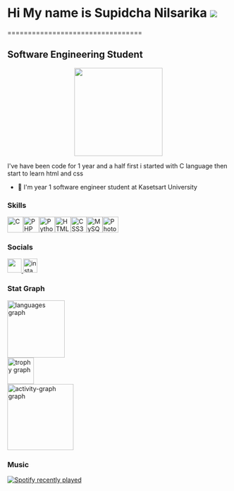 Hi My name is Supidcha Nilsarika ![](https://user-images.githubusercontent.com/18350557/176309783-0785949b-9127-417c-8b55-ab5a4333674e.gif)
=========================================================================================================
=================================

Software Engineering Student
----------------------------

<div align="center">
  <img height="200" src="https://avatars.githubusercontent.com/u/146909289?s=400&u=da79a42aca169d24b67b16fca37c6ffed792ed18&v=4"  />
</div>

I've have been code for 1 year and a half first i started with C language then start to learn html and css

* 🧠  I'm year 1 software engineer student at Kasetsart University
###
### Skills

<p align="left">
<a href="https://docs.microsoft.com/en-us/cpp/?view=msvc-170" target="_blank" rel="noreferrer"><img src="https://raw.githubusercontent.com/danielcranney/readme-generator/main/public/icons/skills/c-colored.svg" width="36" height="36" alt="C" /></a><a href="https://www.php.net/" target="_blank" rel="noreferrer"><img src="https://raw.githubusercontent.com/danielcranney/readme-generator/main/public/icons/skills/php-colored.svg" width="36" height="36" alt="PHP" /></a><a href="https://www.python.org/" target="_blank" rel="noreferrer"><img src="https://raw.githubusercontent.com/danielcranney/readme-generator/main/public/icons/skills/python-colored.svg" width="36" height="36" alt="Python" /></a><a href="https://developer.mozilla.org/en-US/docs/Glossary/HTML5" target="_blank" rel="noreferrer"><img src="https://raw.githubusercontent.com/danielcranney/readme-generator/main/public/icons/skills/html5-colored.svg" width="36" height="36" alt="HTML5" /></a><a href="https://www.w3.org/TR/CSS/#css" target="_blank" rel="noreferrer"><img src="https://raw.githubusercontent.com/danielcranney/readme-generator/main/public/icons/skills/css3-colored.svg" width="36" height="36" alt="CSS3" /></a><a href="https://www.mysql.com/" target="_blank" rel="noreferrer"><img src="https://raw.githubusercontent.com/danielcranney/readme-generator/main/public/icons/skills/mysql-colored.svg" width="36" height="36" alt="MySQL" /></a><a href="https://www.adobe.com/uk/products/photoshop.html" target="_blank" rel="noreferrer"><img src="https://raw.githubusercontent.com/danielcranney/readme-generator/main/public/icons/skills/photoshop-colored.svg" width="36" height="36" alt="Photoshop" /></a>
</p>

### Socials

<div align="left">
   <a href="https://www.github.com/beau-beaubo" target="_blank" rel="noreferrer"> <picture> <source media="(prefers-color-scheme: dark)" srcset="https://raw.githubusercontent.com/danielcranney/readme-generator/main/public/icons/socials/github-dark.svg" /> <source media="(prefers-color-scheme: light)" srcset="https://raw.githubusercontent.com/danielcranney/readme-generator/main/public/icons/socials/github.svg" /> <img src="https://raw.githubusercontent.com/danielcranney/readme-generator/main/public/icons/socials/github.svg" width="32" height="32" /> </picture> </a> 
  <a href="https://instagram.com/beau_beaubo" target="_blank" rel="noreferrer">
  <img src="https://raw.githubusercontent.com/maurodesouza/profile-readme-generator/master/src/assets/icons/social/instagram/default.svg" width="32" height="32" alt="instagram logo"  />
    </a>
</div>

### Stat Graph

<p align="left">
  <img src="https://github-readme-stats.vercel.app/api/top-langs?username=beau-beaubo&locale=en&hide_title=false&layout=compact&card_width=320&langs_count=5&theme=gotham&hide_border=false&order=2&custom_title=Most%20Used%20Language" height="130" alt="languages graph" /> <br>
  <img src="https://github-profile-trophy.vercel.app?username=beau-beaubo&theme=tokyonight&column=-1&row=1&margin-w=8&margin-h=8&no-bg=true&no-frame=true&order=4" height="60" alt="trophy graph" /> <br>
  <img src="https://github-readme-activity-graph.vercel.app/graph?username=beau-beaubo&radius=16&theme=github-dark&area=true&order=5&custom_title=Activity%20Graph" height="150" alt="activity-graph graph"  />
</p>

### Music

<p align="left">
  <a href="https://open.spotify.com/user/21luvf4732gowusetjm2wdvca">
    <img src="https://spotify-recently-played-readme.vercel.app/api?user=21luvf4732gowusetjm2wdvca&count=5&unique=true" alt="Spotify recently played"  />
  </a>
</p>
